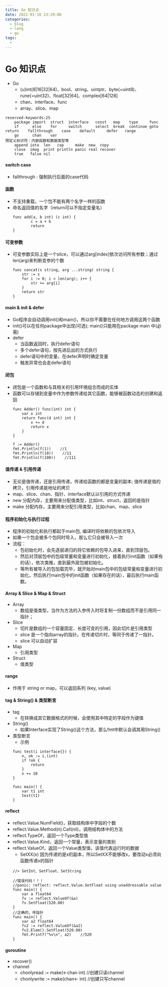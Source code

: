 ```yaml
---
title: Go 知识点
date: 2021-01-16 23:29:06
categories:
  - blog
  - lang
  - go
tags:
  - 
---
```

# Go 知识点

- Go
    + (u)int(8|16|32|64)、bool、string、uintptr、byte(=uint8)、rune(=uint32)、float[32|64]、complex[64|128]
    + chan、interface、func
    + array、slice、map
```
reserved-keywords:25
    package import	struct  interface   const	map    type     func	
    if	    else	for	    switch	    select	break  continue	goto    return    fallthrough    case    default     defer   range
    go	    chan	var
预定义标识符：内嵌函数和数据类型等
    append iota  len   cap     make  new  copy
    close  imag  print println panic real recover
    true   false nil
```

#### switch case
- fallthrough : 强制执行后面的case代码

#### 函数
- 不支持重载，一个包不能有两个名字一样的函数
- 命名返回值的名字（return可以不指定变量名）
    ```
    func add(a, b int) (c int) {
            c = a + b
            return
    }
    ```

#### 可变参数
- 可变参数实际上是一个slice，可以通过arg[index]依次访问所有参数；通过len(arg)来判断变参的个数
    ```
    func concat(s string, arg ...string) string {
        str := s
        for i := 0; i < len(arg); i++ {
            str += arg[i]
        }
        return str
    }
    ```
    
#### main & init & defer
- Go程序会自动调用init()和main()，所以你不需要在任何地方调用这两个函数
- init()可以在任何package中出现(可选); main()只能用在package main 中(必需)
- defer
    +  当函数返回时，执行defer语句
    +  多个defer语句，按先进后出的方式执行
    +  defer语句中的变量，在defer声明时确定变量
    +  触发异常也会走defer语句

#### 闭包
- 闭包是一个函数和与其相关的引用环境组合而成的实体
- 函数可以存储到变量中作为参数传递给其它函数，能够被函数动态的创建和返回
    ```
    func Adder() func(int) int {
        var x int
        return func(d int) int {
            x += d
            return x
        }
    }
    
    f := Adder()
    fmt.Println(f(1))    //1
    fmt.Println(f(10))    //11
    fmt.Println(f(100))    //111
    ```
    
#### 值传递 & 引用传递
- 无论是值传递，还是引用传递，传递给函数的都是变量的副本; 值传递是值的拷贝，引用传递是地址的拷贝
- map、slice、chan、指针、interface默认以引用的方式传递
- new 分配内存，主要用来分配值类型，比如int、struct，返回的是指针
- make 分配内存，主要用来分配引用类型，比如chan、map、slice

#### 程序初始化与执行过程
- 程序的初始化和执行都起于main包, 编译时将依赖的包依次导入
- 如果一个包会被多个包同时导入，那么它只会被导入一次
- 流程：
    + 包初始化时，会先逐层递归的将它依赖的包导入进来，直到顶层包。
    + 然后对顶层包中的包级常量和变量进行初始化，接着执行init函数（如果有的话），依次类推，直到最外层包被初始化。
    + 等所有被导入的包加载完毕，就开始对main包中的包级常量和变量进行初始化，然后执行main包中的init函数（如果存在的话），最后执行main函数。
    

#### Array & Slice & Map & Struct
- Array
    + 数组是值类型，当作为方法的入参传入时将复制一份数组而不是引用同一指针；
- Slice
    + 切片是数组的一个容量固定、长度可变的引用，因此切片是引用类型
    + slice 是一个指向array的指针。在传递切片时，等同于传递了一指针。
    + slice 可以自动扩容
- Map
    + 引用类型
- Struct 
    + 值类型

#### range
- 作用于 string or map，可以返回系列 (key, value)

#### tag & String() & 类型断言
- tag
    + 在转换成其它数据格式的时候，会使用其中特定的字段作为键值
- String()
    + 如果Interface实现了String()这个方法，那么fmt中默认会调其用String()
- 类型断言
    + 示例
    ```
    func test(i interface{}) {
        n, ok := i.(int)
        if !ok {
            return
        }
        n += 10
    }
    
    func main() {
        var t1 int
        test(t1)
    }
    ```
    
#### reflect
- reflect.Value.NumField()，获取结构体中字段的个数
- reflect.Value.Method(n).Call(nil)，调用结构体中的方法
- reflect.TypeOf，返回一个Type类型值
- reflect.Value.Kind，返回一个常量，表示变量的类别
- reflect.ValueOf，返回一个Value类型值，该值代表运行时的数据
    + SetXX(x) 因为传递的是x的副本，所以SetXX不能够改x，要改动x必须向函数传递x的指针 
    ```
    //> SetInt、SetFloat、SetString

    //错误代码！！！
    //panic: reflect: reflect.Value.SetFloat using unaddressable value
    func main() {
        var a float64
        fv := reflect.ValueOf(&a)
        fv.SetFloat(520.00)
    }
    //正确的，传指针
    func main() {
        var a2 float64
        fv2 := reflect.ValueOf(&a2)
        fv2.Elem().SetFloat(520.00)
        fmt.Printf("%v\n", a2)    //520
    }
    ```

#### goroutine
- recover()
- channel
    + chonlyread := make(<-chan int) //创建只读channel 
    + chonlywrite := make(chan<- int) //创建只写channel    

